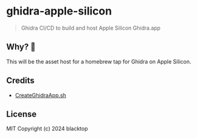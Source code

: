 # ghidra-apple-silicon

> Ghidra CI/CD to build and host Apple Silicon Ghidra.app

## Why? 🤔

This will be the asset host for a homebrew tap for Ghidra on Apple Silicon.

## Credits

- [CreateGhidraApp.sh](https://gist.github.com/saagarjha/777909b257dbfa98649476b7f5af41bb)

## License

MIT Copyright (c) 2024 blacktop